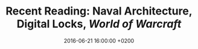 ---
layout: reading_list
title: "Recent Reading: Naval Architecture, Digital Locks, <i>World of Warcraft</i>"
excerpt: "Things I’ve read recently include the science of shipbuilding, copyright, and raiding."
type: reading_list
date: 2016-06-21 16:00:00 +0200
books:
  - id: doctorow-information
    note: >
      Cory Doctorow makes a clear case for the dangers of DRM, its roots in a copyright paradigm that privileges the interests of publishers over creators, and the prospects and requirements for creators in the internet age to be compensated for their creative work. The power of Doctorow’s argument (similar to the power of Schneier’s argument in _Data and Goliath_ which I also [read recently](http://tinaja.computer/2016/06/09/meteorology-data-twitter.html)) is that he is not simply a copyright denialist, but a proponent of reform based on a historically contextualized understanding of where the interests of copyright have been obscured.
  - id: lisi-world-of-warcraft
    note: >
      This iteration of the Boss Fight Books series presents a collection of essays mostly around the social dynamics of _World of Warcraft_. I played _WoW_ for a very short time and was into it from an exploration standpoint. Once that interest wore off, I quickly lost interest in the treadmill grinding. For Lisi, it was clearly primarily a social experience (as it probably was for the vast majority of players), and it was interesting to see how empty the game felt for even so high-level and dedicated a player in the absence of that social element. Includes several citations of Alex Golub’s work on _WoW_ which I have been meaning to check out since we published him on mana as a videogame mechanic in [_The Appendix_](http://theappendix.net/issues/2014/4/the-history-of-mana-how-an-austronesian-concept-became-a-video-game-mechanic).
  - id: ferreiro-ships-science
    note: >
      Uses the work of Pierre Bouguer as a framind device for the rationalization and professionalization of ship building in the navies of Northern and Western Europe roughly during the scientific revolution. The focus is heavily on surveying the evolution of specific theoretical concerns and on tracing the influence of specific scholars and practitioners. Detailed and rigorous, it’s useful as a reference for connecting maritime technological innovation to larger trends in the history of early modern science.
---